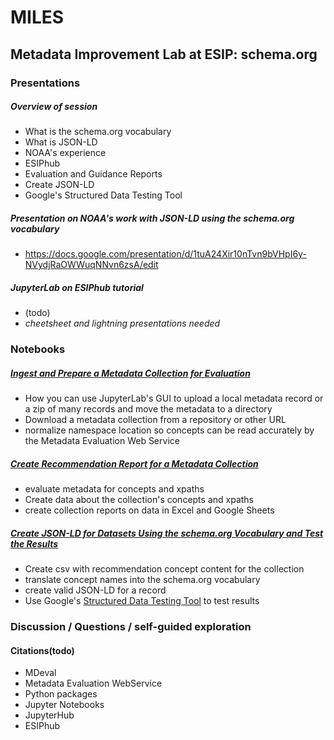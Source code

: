 # MILES 
## Metadata Improvement Lab at ESIP: schema.org

### Presentations

#####  Overview of session
* What is the schema.org vocabulary
* What is JSON-LD
* NOAA's experience
* ESIPhub
* Evaluation and Guidance Reports
* Create JSON-LD
* Google's Structured Data Testing Tool

##### Presentation on NOAA's work with JSON-LD using the schema.org vocabulary
* https://docs.google.com/presentation/d/1tuA24Xir10nTvn9bVHpI6y-NVydjRaOWWuqNNvn6zsA/edit

##### JupyterLab on ESIPhub tutorial
* (todo)
* *cheetsheet and lightning presentations needed*

### Notebooks

##### [Ingest and Prepare a Metadata Collection for Evaluation](./00.CreateMetadataCollection.ipynb)
* How you can use JupyterLab's GUI to upload a local metadata record or a zip of many records and move the metadata to a directory
* Download a metadata collection from a repository or other URL
* normalize namespace location so concepts can be read accurately by the Metadata Evaluation Web Service

##### [Create Recommendation Report for a Metadata Collection](./01.CreateRecReport.ipynb)
* evaluate metadata for concepts and xpaths
* Create data about the collection's concepts and xpaths
* create collection reports on data in Excel and Google Sheets

##### [Create JSON-LD for Datasets Using the schema.org Vocabulary and Test the Results](./02.CreateJSON-LD.ipynb)
* Create csv with recommendation concept content for the collection 
* translate concept names into the schema.org vocabulary
* create valid JSON-LD for a record
* Use Google's [Structured Data Testing Tool](https://search.google.com/structured-data/testing-tool/u/0/) to test results

### Discussion / Questions / self-guided exploration

#### Citations(todo)
* MDeval
* Metadata Evaluation WebService
* Python packages
* Jupyter Notebooks
* JupyterHub
* ESIPhub
